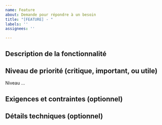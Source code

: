 ```yaml
---
name: Feature
about: Demande pour répondre à un besoin
title: "[FEATURE] - "
labels: ''
assignees: ''

---
```


## Description de la fonctionnalité

## Niveau de priorité (critique, important, ou utile)
Niveau ...

## Exigences et contraintes (optionnel)

## Détails techniques (optionnel)
